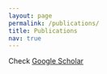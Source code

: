 ```yaml
---
layout: page
permalink: /publications/
title: Publications
nav: true
---
```

Check [Google Scholar](https://scholar.google.com/citations?user=NdzvNS8AAAAJ)
